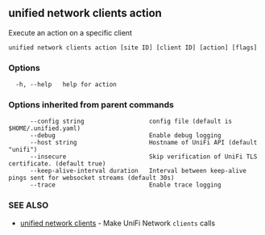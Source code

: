 ## unified network clients action

Execute an action on a specific client

```
unified network clients action [site ID] [client ID] [action] [flags]
```

### Options

```
  -h, --help   help for action
```

### Options inherited from parent commands

```
      --config string                  config file (default is $HOME/.unified.yaml)
      --debug                          Enable debug logging
      --host string                    Hostname of UniFi API (default "unifi")
      --insecure                       Skip verification of UniFi TLS certificate. (default true)
      --keep-alive-interval duration   Interval between keep-alive pings sent for websocket streams (default 30s)
      --trace                          Enable trace logging
```

### SEE ALSO

* [unified network clients](unified_network_clients.md)	 - Make UniFi Network `clients` calls

